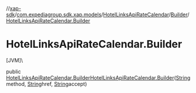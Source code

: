 //[xap-sdk](../../../../index.md)/[com.expediagroup.sdk.xap.models](../../index.md)/[HotelLinksApiRateCalendar](../index.md)/[Builder](index.md)/[HotelLinksApiRateCalendar.Builder](-hotel-links-api-rate-calendar.-builder.md)

# HotelLinksApiRateCalendar.Builder

[JVM]\

public [HotelLinksApiRateCalendar.Builder](index.md)[HotelLinksApiRateCalendar.Builder](-hotel-links-api-rate-calendar.-builder.md)([String](https://docs.oracle.com/javase/8/docs/api/java/lang/String.html)method, [String](https://docs.oracle.com/javase/8/docs/api/java/lang/String.html)href, [String](https://docs.oracle.com/javase/8/docs/api/java/lang/String.html)accept)
